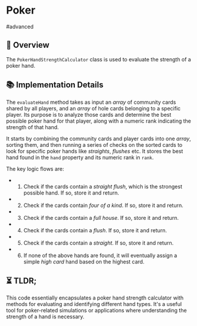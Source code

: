 Poker
===

#advanced

## 📑 Overview

The `PokerHandStrengthCalculator` class is used to evaluate the strength of a poker hand.

## 📚 Implementation Details

The `evaluateHand` method takes as input an _array_ of community cards shared by all players, and an _array_ of hole cards belonging to a specific player.
Its purpose is to analyze those cards and determine the best possible poker hand for that player, along with a numeric rank indicating the strength of that hand.

It starts by combining the community cards and player cards into one _array_, sorting them, and then running a series of checks on the sorted cards to look for specific poker hands like _straights_, _flushes_ etc.
It stores the best hand found in the `hand` property and its numeric rank in `rank`.

The key logic flows are:

- 1. Check if the cards contain a _straight flush_, which is the strongest possible hand. If so, store it and return.
- 2. Check if the cards contain _four of a kind_. If so, store it and return.
- 3. Check if the cards contain a _full house_. If so, store it and return.
- 4. Check if the cards contain a _flush_. If so, store it and return.
- 5. Check if the cards contain a _straight_. If so, store it and return.
- 6. If none of the above hands are found, it will eventually assign a simple _high card_ hand based on the highest card.

## ⏳ TLDR;

This code essentially encapsulates a poker hand strength calculator with methods for evaluating and identifying different hand types. It's a useful tool for poker-related simulations or applications where understanding the strength of a hand is necessary.
